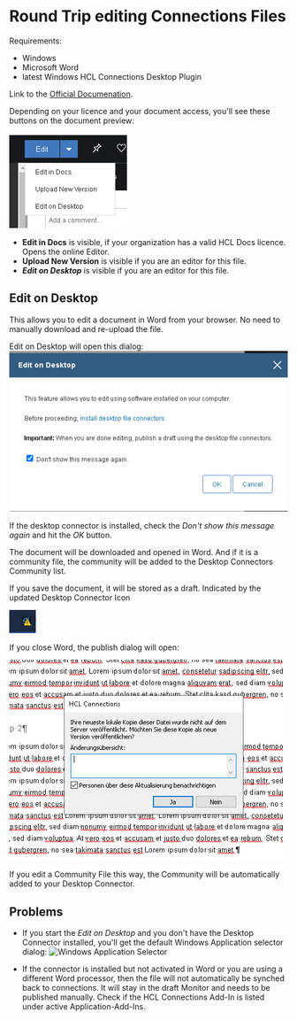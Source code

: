 # Round Trip editing Connections Files

Requirements:

- Windows
- Microsoft Word
- latest Windows HCL Connections Desktop Plugin

Link to the [Official Documenation](https://help.hcltechsw.com/connections/v7/user/files/t_files_edit_file_local_refresh.html).

Depending on your licence and your document access, you'll see these buttons on the document preview:

![new Button](/assets/images/admin/roundtrip/edit-button.png)

- **Edit in Docs** is visible, if your organization has a valid HCL Docs licence. Opens the online Editor.
- **Upload New Version** is visible if you are an editor for this file.
- ***Edit on Desktop*** is visible if you are an editor for this file.

## Edit on Desktop

This allows you to edit a document in Word from your browser. No need to manually download and re-upload the file.

Edit on Desktop will open this dialog:
![Open on Desktop](/assets/images/admin/roundtrip/dialog1.png)

If the desktop connector is installed, check the *Don't show this message again* and hit the *OK* button.

The document will be downloaded and opened in Word. And if it is a community file, the community will be added to the Desktop Connectors Community list.

If you save the document, it will be stored as a draft. Indicated by the updated Desktop Connector Icon

![Draft Icon](/assets/images/admin/roundtrip/draft.png)

If you close Word, the publish dialog will open:

![Publish dialog](/assets/images/admin/roundtrip/publish-dialog.png)

If you edit a Community File this way, the Community will be automatically added to your Desktop Connector.

## Problems

- If you start the *Edit on Desktop* and you don't have the Desktop Connector installed, you'll get the default Windows Application selector dialog:
![Windows Application Selector](/asssets/images/admin/roundtrip/no-connector.png)

- If the connector is installed but not activated in Word or you are using a different Word processor, then the file will not automatically be synched back to connections. It will stay in the draft Monitor and needs to be published manually. Check if the HCL Connections Add-In is listed under active Application-Add-Ins.
